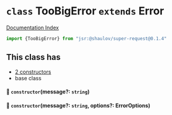 # `class` TooBigError `extends` Error

[Documentation Index](../README.md)

```ts
import {TooBigError} from "jsr:@shaulov/super-request@0.1.4"
```

## This class has

- [2 constructors](#-constructormessage-string)
- base class


#### 🔧 `constructor`(message?: `string`)



#### 🔧 `constructor`(message?: `string`, options?: ErrorOptions)




